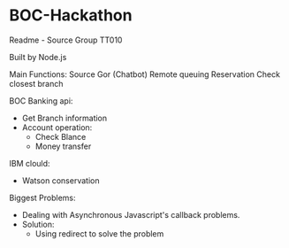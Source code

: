 # BOC-Hackathon

Readme -  Source Group TT010

Built by Node.js

Main Functions:
  Source Gor (Chatbot)
  Remote queuing
  Reservation
  Check closest branch
  
BOC Banking api:
  - Get Branch information
  - Account operation: 
    - Check Blance
    - Money transfer

IBM clould:
  - Watson conservation

Biggest Problems:
  - Dealing with Asynchronous Javascript's callback problems.
  - Solution: 
    - Using redirect to solve the problem
